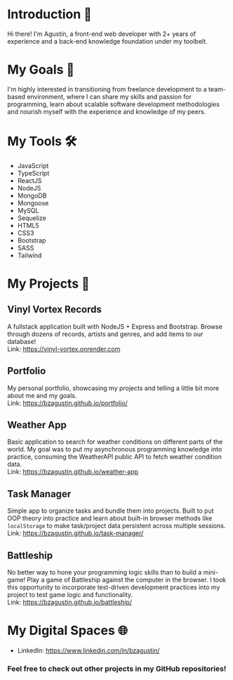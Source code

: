 # Introduction 👋

Hi there! I'm Agustín, a front-end web developer with 2+ years of experience and a back-end knowledge foundation under my toolbelt.<br>

# My Goals 🌱

I'm highly interested in transitioning from freelance development to a team-based environment, where I can share my skills and passion for programming, learn about scalable software development methodologies and nourish myself with the experience and knowledge of my peers.<br>

# My Tools 🛠️
- JavaScript
- TypeScript
- ReactJS
- NodeJS
- MongoDB
- Mongoose
- MySQL
- Sequelize
- HTML5
- CSS3
- Bootstrap
- SASS
- Tailwind<br>

# My Projects 💼

## Vinyl Vortex Records
A fullstack application built with NodeJS + Express and Bootstrap. Browse through dozens of records, artists and genres, and add items to our database!<br>
Link: https://vinyl-vortex.onrender.com

## Portfolio
My personal portfolio, showcasing my projects and telling a little bit more about me and my goals.<br>
Link: https://bzagustin.github.io/portfolio/

## Weather App
Basic application to search for weather conditions on different parts of the world. My goal was to put my asynchronous programming knowledge into practice, consuming the WeatherAPI public API to fetch weather condition data.<br>
Link: https://bzagustin.github.io/weather-app

## Task Manager
Simple app to organize tasks and bundle them into projects. Built to put OOP theory into practice and learn about built-in browser methods like `localStorage` to make task/project data persistent across multiple sessions.<br>
Link: https://bzagustin.github.io/task-manager/

## Battleship
No better way to hone your programming logic skills than to build a mini-game! Play a game of Battleship against the computer in the browser. I took this opportunity to incorporate test-driven development practices into my project to test game logic and functionality.<br>
Link: https://bzagustin.github.io/battleship/

# My Digital Spaces 🌐

- LinkedIn: https://www.linkedin.com/in/bzagustin/<br>

### Feel free to check out other projects in my GitHub repositories!

